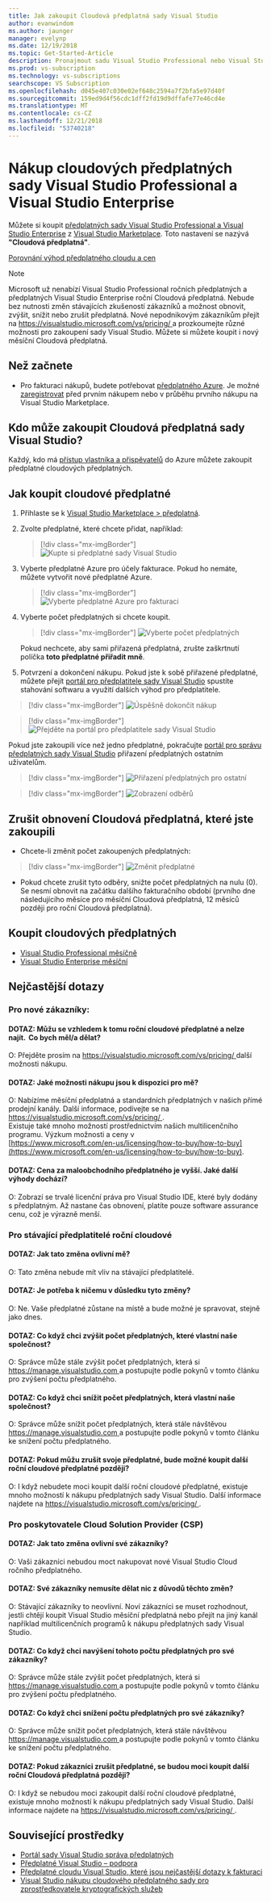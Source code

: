 ```yaml
---
title: Jak zakoupit Cloudová předplatná sady Visual Studio
author: evanwindom
ms.author: jaunger
manager: evelynp
ms.date: 12/19/2018
ms.topic: Get-Started-Article
description: Pronajmout sadu Visual Studio Professional nebo Visual Studio Enterprise na základě – měsíční nebo roční s bez dlouhodobé smlouvy.
ms.prod: vs-subscription
ms.technology: vs-subscriptions
searchscope: VS Subscription
ms.openlocfilehash: d045e407c030e02ef648c2594a7f2bfa5e97d40f
ms.sourcegitcommit: 159ed9d4f56cdc1dff2fd19d9dffafe77e46cd4e
ms.translationtype: MT
ms.contentlocale: cs-CZ
ms.lasthandoff: 12/21/2018
ms.locfileid: "53740218"
---
```

# <a name="buy-visual-studio-professional-and-visual-studio-enterprise-cloud-subscriptions"></a>Nákup cloudových předplatných sady Visual Studio Professional a Visual Studio Enterprise


Můžete si koupit [předplatných sady Visual Studio Professional a Visual Studio Enterprise](https://visualstudio.microsoft.com/subscriptions/) z [Visual Studio Marketplace](https://marketplace.visualstudio.com). Toto nastavení se nazývá **"Cloudová předplatná"**.

[Porovnání výhod předplatného cloudu a cen](https://visualstudio.microsoft.com/vs/pricing/)

> [!NOTE]
> Microsoft už nenabízí Visual Studio Professional ročních předplatných a předplatných Visual Studio Enterprise roční Cloudová předplatná. Nebude bez nutnosti změn stávajících zkušeností zákazníků a možnost obnovit, zvýšit, snížit nebo zrušit předplatná. Nové nepodnikovým zákazníkům přejít na [ https://visualstudio.microsoft.com/vs/pricing/ ](https://visualstudio.microsoft.com/vs/pricing/) a prozkoumejte různé možnosti pro zakoupení sady Visual Studio. Můžete si můžete koupit i nový měsíční Cloudová předplatná. 

## <a name="before-you-start"></a>Než začnete

*   Pro fakturaci nákupů, budete potřebovat [předplatného Azure](https://azure.microsoft.com/pricing/purchase-options/). Je možné [zaregistrovat](https://portal.azure.com) před prvním nákupem nebo v průběhu prvního nákupu na Visual Studio Marketplace.

## <a name="who-can-buy-visual-studio-cloud-subscriptions"></a>Kdo může zakoupit Cloudová předplatná sady Visual Studio?
Každý, kdo má [přístup vlastníka a přispěvatelů](https://na01.safelinks.protection.outlook.com/?url=https%3A%2F%2Fdocs.microsoft.com%2Fen-us%2Fvsts%2Forganizations%2Fbilling%2Fadd-backup-billing-managers%3Fview%3Dvsts%2520%2520sa&data=02%7C01%7C%7Cb9e717e8abff47b0cd7e08d618edd860%7C72f988bf86f141af91ab2d7cd011db47%7C1%7C0%7C636723807145220358&sdata=aIaamEXHhx94KCYVY%2FFibqFzNBEqKPntpql867xAMgU%3D&reserved=0) do Azure můžete zakoupit předplatné cloudových předplatných.  

## <a name="how-to-buy-cloud-subscriptions"></a>Jak koupit cloudové předplatné

1.  Přihlaste se k [Visual Studio Marketplace > předplatná](https://marketplace.visualstudio.com/subscriptions).

2.  Zvolte předplatné, které chcete přidat, například:
    > [!div class="mx-imgBorder"]
    > ![Kupte si předplatné sady Visual Studio](_img/buy-vs-subscriptions/buy-vs-sub-start.png)

3.  Vyberte předplatné Azure pro účely fakturace. Pokud ho nemáte, můžete vytvořit nové předplatné Azure.
    > [!div class="mx-imgBorder"]
    > ![Vyberte předplatné Azure pro fakturaci](_img/buy-vs-subscriptions/buy-vs-sub-Azure-sub.png)

4.  Vyberte počet předplatných si chcete koupit.
    > [!div class="mx-imgBorder"]
    > ![Vyberte počet předplatných](_img/buy-vs-subscriptions/buy-vs-sub-users.png)

    Pokud nechcete, aby sami přiřazená předplatná, zrušte zaškrtnutí políčka **toto předplatné přiřadit mně**.

5.  Potvrzení a dokončení nákupu. Pokud jste k sobě přiřazené předplatné, můžete přejít [portál pro předplatitele sady Visual Studio](https://my.visualstudio.com) spustíte stahování softwaru a využití dalších výhod pro předplatitele.

> [!div class="mx-imgBorder"]
> ![Úspěšně dokončit nákup](_img/buy-vs-subscriptions/buy-vs-sub-success.png)

> [!div class="mx-imgBorder"]
> ![Přejděte na portál pro předplatitele sady Visual Studio](_img/buy-vs-subscriptions/view-subscription-benefits-subscriptions-portal.png)

Pokud jste zakoupili více než jedno předplatné, pokračujte [portál pro správu předplatných sady Visual Studio](https://manage.visualstudio.com) přiřazení předplatných ostatním uživatelům.

> [!div class="mx-imgBorder"]
> ![Přiřazení předplatných pro ostatní](_img/buy-vs-subscriptions/buy-vs-sub-success-many.png)

> [!div class="mx-imgBorder"]
> ![Zobrazení odběrů](_img/buy-vs-subscriptions/assign-subscriptions.png)

## <a name="manage-subscriptions"></a>Zrušit obnovení Cloudová předplatná, které jste zakoupili

*   Chcete-li změnit počet zakoupených předplatných:

> [!div class="mx-imgBorder"]
> ![Změnit předplatné](_img/buy-vs-subscriptions/manage-subscriptions.png)

*   Pokud chcete zrušit tyto odběry, snižte počet předplatných na nulu (0). Se nesmí obnovit na začátku dalšího fakturačního období (prvního dne následujícího měsíce pro měsíční Cloudová předplatná, 12 měsíců později pro roční Cloudová předplatná).

## <a name="buy-cloud-subscriptions-now"></a>Koupit cloudových předplatných

* [Visual Studio Professional měsíčně](https://marketplace.visualstudio.com/items?itemName=ms.vs-professional-monthly)
* [Visual Studio Enterprise měsíční](https://marketplace.visualstudio.com/items?itemName=ms.vs-enterprise-monthly)

## <a name="frequently-asked-questions"></a>Nejčastější dotazy

### <a name="for-new-customers"></a>Pro nové zákazníky:
#### <a name="q--i-was-considering-the-annual-cloud-subscription-and-now-i-cant-find-it-what-should-i-do"></a>DOTAZ:  Můžu se vzhledem k tomu roční cloudové předplatné a nelze najít.  Co bych měl/a dělat?
O: Přejděte prosím na [ https://visualstudio.microsoft.com/vs/pricing/ ](https://visualstudio.microsoft.com/vs/pricing/) další možnosti nákupu. 

#### <a name="q-what-purchasing-options-are-available-to-me"></a>DOTAZ: Jaké možnosti nákupu jsou k dispozici pro mě?
O:  Nabízíme měsíční předplatná a standardních předplatných v našich přímé prodejní kanály. Další informace, podívejte se na [ https://visualstudio.microsoft.com/vs/pricing/ ](https://visualstudio.microsoft.com/vs/pricing/).  
Existuje také mnoho možností prostřednictvím našich multilicenčního programu. Výzkum možnosti a ceny v  
[https://www.microsoft.com/en-us/licensing/how-to-buy/how-to-buy](https://www.microsoft.com/en-us/licensing/how-to-buy/how-to-buy).

#### <a name="q-the-price-for-a-retail-subscription-is-higher-what-additional-benefits-am-i-receiving"></a>DOTAZ: Cena za maloobchodního předplatného je vyšší. Jaké další výhody dochází? 
O:  Zobrazí se trvalé licenční práva pro Visual Studio IDE, které byly dodány s předplatným. Až nastane čas obnovení, platíte pouze software assurance cenu, což je výrazně menší.  

### <a name="for-existing-annual-cloud-subscribers"></a>Pro stávající předplatitelé roční cloudové
#### <a name="q--how-will-this-change-impact-me"></a>DOTAZ:  Jak tato změna ovlivní mě?
O:  Tato změna nebude mít vliv na stávající předplatitelé. 

#### <a name="q--do-i-need-to-do-anything-as-a-result-of-these-changes"></a>DOTAZ:  Je potřeba k ničemu v důsledku tyto změny?
O:  Ne.  Vaše předplatné zůstane na místě a bude možné je spravovat, stejně jako dnes.  

#### <a name="q-what-if-i-want-to-increase-the-number-of-subscriptions-my-company-owns"></a>DOTAZ: Co když chci zvýšit počet předplatných, které vlastní naše společnost?
O:  Správce může stále zvýšit počet předplatných, která si [ https://manage.visualstudio.com ](https://manage.visualstudio.com) a postupujte podle pokynů v tomto článku pro zvýšení počtu předplatného.

#### <a name="q-what-if-i-want-to-decrease-the-number-of-subscriptions-my-company-owns"></a>DOTAZ: Co když chci snížit počet předplatných, která vlastní naše společnost? 
O:  Správce může snížit počet předplatných, která stále návštěvou [ https://manage.visualstudio.com ](https://manage.visualstudio.com) a postupujte podle pokynů v tomto článku ke snížení počtu předplatného.

#### <a name="q-if-i-cancel-my-subscription-will-i-be-able-to-buy-another-annual-cloud-subscription-later"></a>DOTAZ: Pokud můžu zrušit svoje předplatné, bude možné koupit další roční cloudové předplatné později?
O:  I když nebudete moci koupit další roční cloudové předplatné, existuje mnoho možností k nákupu předplatných sady Visual Studio.  Další informace najdete na [ https://visualstudio.microsoft.com/vs/pricing/ ](https://visualstudio.microsoft.com/vs/pricing/).

### <a name="for-cloud-solution-providers-csp"></a>Pro poskytovatele Cloud Solution Provider (CSP)
#### <a name="q-how-will-this-change-impact-my-customers"></a>DOTAZ: Jak tato změna ovlivní své zákazníky? 
O:  Vaši zákazníci nebudou moct nakupovat nové Visual Studio Cloud ročního předplatného. 

#### <a name="q-do-my-customers-need-to-do-anything-because-of-these-changes"></a>DOTAZ: Své zákazníky nemusíte dělat nic z důvodů těchto změn? 
O:  Stávající zákazníky to neovlivní. Noví zákazníci se muset rozhodnout, jestli chtějí koupit Visual Studio měsíční předplatná nebo přejít na jiný kanál například multilicenčních programů k nákupu předplatných sady Visual Studio.

#### <a name="q-what-if-i-want-to-increase-the-number-of-subscriptions-for-my-customers"></a>DOTAZ: Co když chci navýšení tohoto počtu předplatných pro své zákazníky?
O:  Správce může stále zvýšit počet předplatných, která si [ https://manage.visualstudio.com ](https://manage.visualstudio.com) a postupujte podle pokynů v tomto článku pro zvýšení počtu předplatného.

#### <a name="q-what-if-i-want-to-decrease-the-number-of-subscriptions-for-my-customers"></a>DOTAZ: Co když chci snížení počtu předplatných pro své zákazníky? 
O:  Správce může snížit počet předplatných, která stále návštěvou [ https://manage.visualstudio.com ](https://manage.visualstudio.com) a postupujte podle pokynů v tomto článku ke snížení počtu předplatného.

#### <a name="q-if-my-customers-cancel-their-subscriptions-will-they-be-able-to-buy-more-annual-cloud-subscriptions-later"></a>DOTAZ: Pokud zákazníci zrušit předplatné, se budou moci koupit další roční Cloudová předplatná později?
O:  I když se nebudou moci zakoupit další roční cloudové předplatné, existuje mnoho možností k nákupu předplatných sady Visual Studio.  Další informace najdete na [ https://visualstudio.microsoft.com/vs/pricing/ ](https://visualstudio.microsoft.com/vs/pricing/).

## <a name="related-resources"></a>Související prostředky

* [Portál sady Visual Studio správa předplatných](https://manage.visualstudio.com/)
* [Předplatné Visual Studio – podpora](https://visualstudio.microsoft.com/vs/support/)
* [Předplatné cloudu Visual Studio, které jsou nejčastější dotazy k fakturaci](vscloud-billing-faq.md)
* [Visual Studio nákupu cloudového předplatného sady pro zprostředkovatele kryptografických služeb](vscloud-csp.md)
